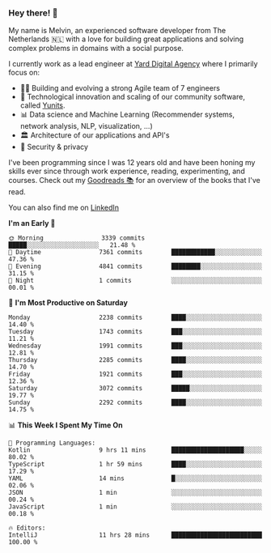 ### Hey there! 👋

My name is Melvin, an experienced software developer from The Netherlands 🇳🇱 with a love for building great applications and solving complex problems in domains with a social purpose. 

I currently work as a lead engineer at [Yard Digital Agency](https://github.com/yardinternet) where I primarily focus on:

* 👏🏼 Building and evolving a strong Agile team of 7 engineers
* 🚀 Technological innovation and scaling of our community software, called [Yunits](https://www.yunits.com/).
* 📊 Data science and Machine Learning (Recommender systems, network analysis, NLP, visualization, ...)
* 🏛 Architecture of our applications and API's
* 🔐 Security & privacy

I've been programming since I was 12 years old and have been honing my skills ever since through work experience, reading, experimenting, and courses.
Check out my [Goodreads 📚](https://goodreads.com/melvinkoopmans) for an overview of the books that I've read. 

You can also find me on [LinkedIn](https://www.linkedin.com/in/melvinkoopmans)

<!--START_SECTION:waka-->
**I'm an Early 🐤** 

```text
🌞 Morning                3339 commits        █████░░░░░░░░░░░░░░░░░░░░   21.48 % 
🌆 Daytime                7361 commits        ████████████░░░░░░░░░░░░░   47.36 % 
🌃 Evening                4841 commits        ████████░░░░░░░░░░░░░░░░░   31.15 % 
🌙 Night                  1 commits           ░░░░░░░░░░░░░░░░░░░░░░░░░   00.01 % 
```
📅 **I'm Most Productive on Saturday** 

```text
Monday                   2238 commits        ████░░░░░░░░░░░░░░░░░░░░░   14.40 % 
Tuesday                  1743 commits        ███░░░░░░░░░░░░░░░░░░░░░░   11.21 % 
Wednesday                1991 commits        ███░░░░░░░░░░░░░░░░░░░░░░   12.81 % 
Thursday                 2285 commits        ████░░░░░░░░░░░░░░░░░░░░░   14.70 % 
Friday                   1921 commits        ███░░░░░░░░░░░░░░░░░░░░░░   12.36 % 
Saturday                 3072 commits        █████░░░░░░░░░░░░░░░░░░░░   19.77 % 
Sunday                   2292 commits        ████░░░░░░░░░░░░░░░░░░░░░   14.75 % 
```


📊 **This Week I Spent My Time On** 

```text
💬 Programming Languages: 
Kotlin                   9 hrs 11 mins       ████████████████████░░░░░   80.02 % 
TypeScript               1 hr 59 mins        ████░░░░░░░░░░░░░░░░░░░░░   17.29 % 
YAML                     14 mins             █░░░░░░░░░░░░░░░░░░░░░░░░   02.06 % 
JSON                     1 min               ░░░░░░░░░░░░░░░░░░░░░░░░░   00.24 % 
JavaScript               1 min               ░░░░░░░░░░░░░░░░░░░░░░░░░   00.18 % 

🔥 Editors: 
IntelliJ                 11 hrs 28 mins      █████████████████████████   100.00 % 
```


<!--END_SECTION:waka-->
